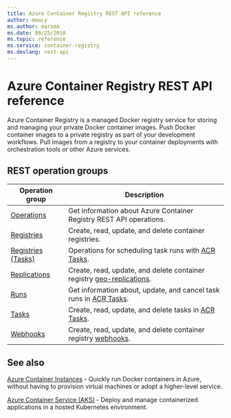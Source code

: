 ```yaml
---
title: Azure Container Registry REST API reference
author: mmacy
ms.author: marsma
ms.date: 09/25/2018
ms.topic: reference
ms.service: container-registry
ms.devlang: rest-api
---
```


# Azure Container Registry REST API reference

Azure Container Registry is a managed Docker registry service for storing and managing your private Docker container images. Push Docker container images to a private registry as part of your development workflows. Pull images from a registry to your container deployments with orchestration tools or other Azure services.

## REST operation groups

| Operation group | Description |
|-----------------|-------------|
| [Operations](xref:management.azure.com.containerregistry.operations) | Get information about Azure Container Registry REST API operations. |
| [Registries](xref:management.azure.com.containerregistry.registries) | Create, read, update, and delete container registries. |
| [Registries (Tasks)][tasks-operations] | Operations for scheduling task runs with [ACR Tasks][acr-tasks]. |
| [Replications](xref:management.azure.com.containerregistry.replications) | Create, read, update, and delete container registry [geo-replications][geo-replication]. |
| [Runs](xref:management.azure.com.containerregistry.runs) | Get information about, update, and cancel task runs in [ACR Tasks][acr-tasks]. |
| [Tasks](xref:management.azure.com.containerregistry.runs) | Create, read, update, and delete tasks in [ACR Tasks][acr-tasks]. |
| [Webhooks](xref:management.azure.com.containerregistry.webhooks) | Create, read, update, and delete container registry [webhooks][webhooks]. |

## See also

[Azure Container Instances](/azure/container-instances/) - Quickly run Docker containers in Azure, without having to provision virtual machines or adopt a higher-level service.

[Azure Container Service (AKS)](/azure/aks/) - Deploy and manage containerized applications in a hosted Kubernetes environment.

<!-- LINKS - Internal -->
[acr-tasks]: /azure/container-registry/container-registry/container-registry-tasks-overview
[geo-replication]: /azure/container-registry/container-registry-geo-replication
[tasks-operations]: /rest/api/containerregistry/registries%20(tasks)
[webhooks]: /azure/container-registry/container-registry-webhook